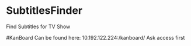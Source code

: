 # SubtitlesFinder
Find Subtitles for TV Show

#KanBoard
Can be found here: 10.192.122.224:/kanboard/
Ask access first
